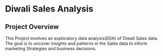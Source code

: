 # Diwali Sales Analysis
## Project Overview
This Project involves an exploratory data analysis(EDA) of Diwali Sales data. The goal is to uncover insights and patterns in the Sales data to inform marketing Strategies and business decisions.
